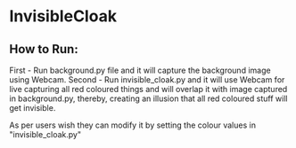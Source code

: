# InvisibleCloak

## How to Run:
First - Run background.py file and it will capture the background image using Webcam.
Second - Run invisible_cloak.py and it will use Webcam for live capturing all red coloured things and will overlap it with image captured in background.py, thereby, creating an illusion that all red coloured stuff will get invisible.

As per users wish they can modify it by setting the colour values in "invisible_cloak.py"
